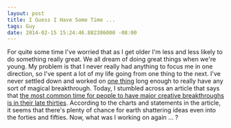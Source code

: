 ```yaml
---
layout: post
title: I Guess I Have Some Time ...
tags: Guy
date: 2014-02-15 15:24:46.882386000 -08:00
---
```


For quite some time I've worried that as I get older I'm less and less likely to do something really great. We all dream of doing great things when we're young. My problem is that I never really had anything to focus me in one direction, so I've spent a lot of my life going from one thing to the next. I've never settled down and worked on [one thing](http://www.codinghorror.com/blog/2007/03/curlys-law-do-one-thing.html) long enough to really have any sort of magical breakthrough. Today, I stumbled across an article that says that [the most common time for people to have major creative breakthroughs is in their late thirties](http://qz.com/177694/why-major-creative-breakthroughs-happen-in-your-late-thirties/). According to the charts and statements in the article, it seems that there's plenty of chance for earth shattering ideas even into the forties and fifties. Now, what was I working on again ... ?
